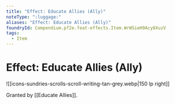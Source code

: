 ```yaml
---
title: "Effect: Educate Allies (Ally)"
noteType: ":luggage:"
aliases: "Effect: Educate Allies (Ally)"
foundryId: Compendium.pf2e.feat-effects.Item.WrWSieH9Acy6XuzV
tags:
  - Item
---
```


# Effect: Educate Allies (Ally)
![[icons-sundries-scrolls-scroll-writing-tan-grey.webp|150 lp right]]

Granted by [[Educate Allies]].
